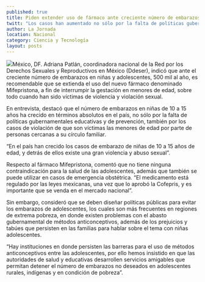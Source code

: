 ```yaml
---
published: true
title: Piden extender uso de fármaco ante creciente número de embarazos en adolescentes
twitt: "Los casos han aumentado no sólo por la falta de políticas gubernamentales educativas y de prevención, también por la violación de que son víctimas las menores de edad por parte de familiares, dijo Ddeser."
author: La Jornada
location: Nacional
category: Ciencia y Tecnología
layout: posts
---
```


![](http://i.imgur.com/72hDu8am.jpg)México, DF. Adriana Patlán, coordinadora nacional de la Red por los Derechos Sexuales y Reproductivos en México (Ddeser), indicó que ante el creciente número de embarazos en niñas y adolescentes, 500 mil al año, es recomendable que se extienda el uso del nuevo fármaco denominado Mifepristona, a fin de interrumpir la gestación en menores de edad, sobre todo cuando han sido víctimas de violencia y violación sexual.

En entrevista, destacó que el número de embarazos en niñas de 10 a 15 años ha crecido en términos absolutos en el país, no sólo por la falta de políticas gubernamentales educativas y de prevención, también por los casos de violación de que son víctimas las menores de edad por parte de personas cercanas a su círculo familiar.

“En el país han crecido los casos de embarazo de niñas de 10 a 15 años de edad, y detrás de ellos existe una gran violencia y abuso sexual”.

Respecto al fármaco Mifepristona, comentó que no tiene ninguna contraindicación para la salud de las adolescentes, además que también se puede utilizar en casos de emergencia obstétrica. “El medicamento está regulado por las leyes mexicanas, una vez que lo aprobó la Cofepris, y es importante que se venda en el mercado nacional”.

Sin embargo, consideró que se deben diseñar políticas públicas para evitar los embarazos de adolescentes, los cuales son más frecuentes en regiones de extrema pobreza, en donde existen problemas con el abasto gubernamental de métodos anticonceptivos, además de los prejuicios y tabúes que persisten en las familias para hablar sobre el tema con niñas adolescentes.

“Hay instituciones en donde persisten las barreras para el uso de métodos anticonceptivos entre las adolescentes, por ello hemos insistido en que las autoridades de salud y educativas desarrollen servicios amigables que permitan detener el número de embarazos no deseados en adolescentes rurales, indígenas y en condición de pobreza”.
